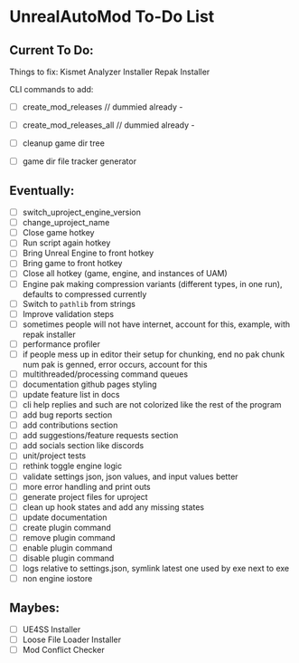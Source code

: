 # UnrealAutoMod To-Do List

## Current To Do: 

Things to fix:
Kismet Analyzer Installer
Repak Installer

CLI commands to add:
- [ ] create_mod_releases // dummied already -
- [ ] create_mod_releases_all // dummied already -
- [ ] cleanup game dir tree
- [ ] game dir file tracker generator


## Eventually:

- [ ] switch_uproject_engine_version
- [ ] change_uproject_name
- [ ] Close game hotkey
- [ ] Run script again hotkey
- [ ] Bring Unreal Engine to front hotkey
- [ ] Bring game to front hotkey
- [ ] Close all hotkey (game, engine, and instances of UAM)
- [ ] Engine pak making compression variants (different types, in one run), defaults to compressed currently
- [ ] Switch to `pathlib` from strings
- [ ] Improve validation steps
- [ ] sometimes people will not have internet, account for this, example, with repak installer
- [ ] performance profiler
- [ ] if people mess up in editor their setup for chunking, end no pak chunk num pak is genned, error occurs, account for this
- [ ] multithreaded/processing command queues
- [ ] documentation github pages styling
- [ ] update feature list in docs
- [ ] cli help replies and such are not colorized like the rest of the program
- [ ] add bug reports section
- [ ] add contributions section
- [ ] add suggestions/feature requests section
- [ ] add socials section like discords
- [ ] unit/project tests
- [ ] rethink toggle engine logic
- [ ] validate settings json, json values, and input values better
- [ ] more error handling and print outs
- [ ] generate project files for uproject
- [ ] clean up hook states and add any missing states
- [ ] update documentation
- [ ] create plugin command
- [ ] remove plugin command
- [ ] enable plugin command
- [ ] disable plugin command
- [ ] logs relative to settings.json, symlink latest one used by exe next to exe
- [ ] non engine iostore

## Maybes:
- [ ] UE4SS Installer
- [ ] Loose File Loader Installer
- [ ] Mod Conflict Checker
